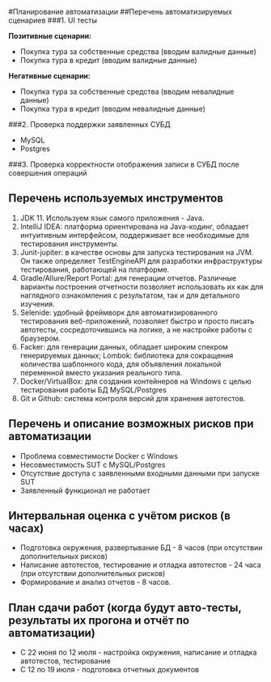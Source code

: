 #Планирование автоматизации
##Перечень автоматизируемых сценариев
###1. UI тесты

   **Позитивные сценарии:**

   * Покупка тура за собственные средства (вводим валидные данные)
   * Покупка тура в кредит (вводим валидные данные)

   **Негативные сценарии:**

   * Покупка тура за собственные средства (вводим невалидные данные)
   * Покупка тура в кредит (вводим невалидные данные)

###2. Проверка поддержки заявленных СУБД
   * MySQL
   * Postgres

###3. Проверка корректности отображения записи в СУБД после совершения операций
   
## Перечень используемых инструментов
   1. JDK 11. Используем язык самого приложения - Java.
   2. IntelliJ IDEA: платформа ориентирована на Java-кодинг, обладает интуитивным интерфейсом, поддерживает все необходимые для тестирования инструменты.
   3. Junit-jupiter: в качестве основы для запуска тестирования на JVM. Он также определяет TestEngineAPI для разработки инфраструктуры тестирования, работающей на платформе.
   4. Gradle/Allure/Report Portal: для генерации отчетов. Различные варианты построения отчетности позволяет использовать их как для наглядного ознакомления с результатом, так и для детального изучения.
   5. Selenide: удобный фреймворк для автоматизированного тестирования веб-приложений, позволяет быстро и просто писать автотесты, сосредоточившись на логике, а не настройке работы с браузером.
   6. Facker: для генерации данных, обладает широким спекром генерируемых данных; Lombok: библиотека для сокращения количества шаблонного кода, для объявления локальной переменной вместо указания реального типа.
   7. Docker/VirtualBox: для создания контейнеров на Windows с целью тестирования работы БД MySQL/Postgres
   8. Git и Github: система контроля версий для хранения автотестов.

## Перечень и описание возможных рисков при автоматизации

   * Проблема совместимости Docker с Windows
   * Несовместимость SUT с MySQL/Postgres
   * Отсутствие доступа с заявленными входными данными при запуске SUT
   * Заявленный функционал не работает

## Интервальная оценка с учётом рисков (в часах)

   * Подготовка окружения, развертывание БД - 8 часов (при отсутствии дополнительных рисков)
   * Написание автотестов, тестирование и отладка автотестов - 24 часа (при отсутствии дополнительных рисков)
   * Формирование и анализ отчетов - 8 часов.

## План сдачи работ (когда будут авто-тесты, результаты их прогона и отчёт по автоматизации)

   * C 22 июня по 12 июля - настройка окружения, написание и отладка автотестов, тестирование
   * C 12 по 19 июля - подготовка отчетных документов